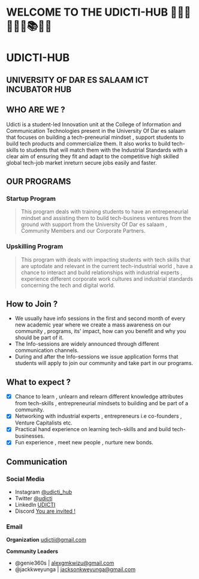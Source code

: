 # WELCOME TO THE UDICTI-HUB 👨🏾‍💻👩🏾‍💻📚🎒🥳

# UDICTI-HUB

## UNIVERSITY OF DAR ES SALAAM ICT INCUBATOR HUB

## WHO ARE WE ?


Udicti is a student-led  Innovation unit at the College of Information and Communication Technologies present in the University Of Dar es salaam that focuses on building a tech-preneurial mindset , support students to build tech products and commercialize them. It also works to  build tech-skills to students that will match them with the Industrial Standards with a clear aim of ensuring  they fit and adapt to the competitive high skilled global tech-job market inreturn secure jobs easily and faster.


## OUR PROGRAMS

### Startup Program

> This program deals with training students to have an entrepeneurial mindset and assisting them to build tech-business ventures from the ground with support from the University Of Dar es salaam , Community Members and our Corporate Partners.

### Upskilling Program

> This program with deals with impacting students with tech skills that are uptodate and relevant in the current tech-industrial world , have a chance to interact and build relationships with industrial experts , experience different corporate work cultures and industrial standards concerning the tech and digital world.


## How to Join ?

- We usually have info sessions in the first and second month of every new academic year where we create a mass awareness on our community , programs, its' impact, how can you benefit and why you should be part of it.
- The Info-sessions are widely announced through different communication channels.
- During and after the Info-sessions we issue application forms that students will apply to join our community and take part in our programs.

## What to expect ?

- [x] Chance to learn , unlearn and relearn different knowledge attributes from tech-skills , entrepreneurial mindsets to building and be part of a community.  
- [x] Networking with industrial experts , entrepreneurs i.e co-founders , Venture Capitalists etc.  
- [x] Practical hand experience on learning tech-skills and and build tech-businesses.  
- [x] Fun experience , meet new people , nurture new bonds.  

## Communication

### Social Media

- Instagram [@udicti_hub](https://www.instagram.com/udicti_hub)
- Twitter [@udicti](https://twitter.com/udicti)
- LinkedIn [UDICTI](https://www.linkedin.com/in/udsm-ict-incubator-udicti-3471786b/)
- Discord [You are invited !](https://discord.gg/hJr82bkG)

### Email

**Organization** <udictii@gmail.com>

**Community Leaders**
- @genie360s | <alexgmkwizu@gmail.com>
- @jackkweyunga | <jacksonkweyunga@gmail.com>
